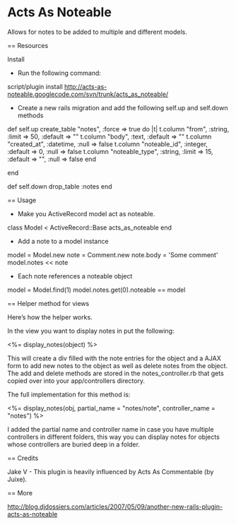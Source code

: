 Acts As Noteable
=================

Allows for notes to be added to multiple and different models.

== Resources

Install
 * Run the following command:
 
 script/plugin install http://acts-as-noteable.googlecode.com/svn/trunk/acts_as_noteable/
 
 * Create a new rails migration and add the following self.up and self.down methods
 
  def self.up
    create_table "notes", :force => true do |t|
      t.column "from", :string, :limit => 50, :default => ""
      t.column "body", :text, :default => ""
      t.column "created_at", :datetime, :null => false
      t.column "noteable_id", :integer, :default => 0, :null => false
      t.column "noteable_type", :string, :limit => 15, :default => "", :null => false
    end
  
  end

  def self.down
    drop_table :notes
  end

== Usage
 
 * Make you ActiveRecord model act as noteable.
 
 class Model < ActiveRecord::Base
 	acts_as_noteable
 end
 
 * Add a note to a model instance
 
 model = Model.new
 note = Comment.new
 note.body = 'Some comment'
 model.notes << note
 
 * Each note references a noteable object
 
 model = Model.find(1)
 model.notes.get(0).noteable == model

== Helper method for views

Here’s how the helper works.

In the view you want to display notes in put the following:

<%= display_notes(object) %>

This will create a div filled with the note entries for the object and a AJAX form to add new notes to the object as well as delete notes from the object. The add and delete methods are stored in the notes_controller.rb that gets copied over into your app/controllers directory.

The full implementation for this method is:

<%= display_notes(obj, partial_name = "notes/note", controller_name = "notes") %>

I added the partial name and controller name in case you have multiple controllers in different folders, this way you can display notes for objects whose controllers are buried deep in a folder.

== Credits

Jake V - This plugin is heavily influenced by Acts As Commentable (by Juixe).

== More

http://blog.djdossiers.com/articles/2007/05/09/another-new-rails-plugin-acts-as-noteable

